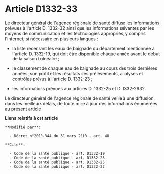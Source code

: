 # Article D1332-33

Le directeur général de l'agence régionale de santé diffuse les informations prévues à l'article D. 1332-32 ainsi que les
informations suivantes par les moyens de communication et les technologies appropriés, y compris l'internet, si nécessaire en
plusieurs langues :

- la liste recensant les eaux de baignade du département mentionnée à l'article D. 1332-19, qui doit être disponible chaque
année avant le début de la saison balnéaire ;

- le classement de chaque eau de baignade au cours des trois dernières années, son profil et les résultats des prélèvements,
analyses et contrôles prévus à l'article D. 1332-23 ;

- les informations prévues aux articles D. 1332-25 et D. 1332-2932. 

Le directeur général de l'agence régionale de santé veille à une diffusion, dans les meilleurs délais, de toute mise à jour
des informations énumérées au présent article.

**Liens relatifs à cet article**

	**Modifié par**:

	  - Décret n°2010-344 du 31 mars 2010 - art. 48

	**Cite**:

	  - Code de la santé publique - art. D1332-19
	  - Code de la santé publique - art. D1332-23
	  - Code de la santé publique - art. D1332-25
	  - Code de la santé publique - art. D1332-32
